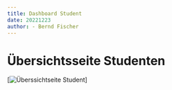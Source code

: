 ```yaml
---
title: Dashboard Student 
date: 20221223
author: - Bernd Fischer
---
```


# Übersichtsseite Studenten 


[![Überssichtseite Student](uebersichtsseite_student.png)]


